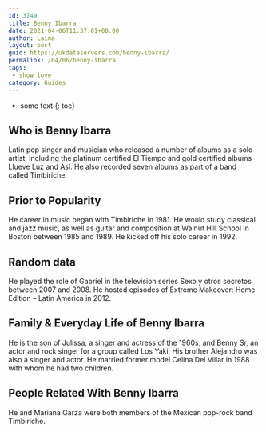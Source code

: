 ```yaml
---
id: 3749
title: Benny Ibarra
date: 2021-04-06T11:37:01+00:00
author: Laima
layout: post
guid: https://ukdataservers.com/benny-ibarra/
permalink: /04/06/benny-ibarra
tags:
 - show love
category: Guides
---
```


* some text
{: toc}


## Who is Benny Ibarra
                  
                  
                  
Latin pop singer and musician who released a number of albums as a solo artist, including the platinum certified El Tiempo and gold certified albums Llueve Luz and Así. He also recorded seven albums as part of a band called Timbiriche.
                  
              
            
              
            
                
                
                
## Prior to Popularity
                  
                  
                  
He career in music began with Timbiriche in 1981. He would study classical and jazz music, as well as guitar and composition at Walnut Hill School in Boston between 1985 and 1989. He kicked off his solo career in 1992.
                  
              
            
              
            
                
                
                
## Random data
                  
                  
                  
He played the role of Gabriel in the television series Sexo y otros secretos between 2007 and 2008. He hosted episodes of Extreme Makeover: Home Edition &#8211; Latin America in 2012.
                  
              
            
              
            
                
                
                
## Family & Everyday Life of Benny Ibarra
                  
                  
                  
He is the son of Julissa, a singer and actress of the 1960s, and Benny Sr, an actor and rock singer for a group called Los Yaki. His brother Alejandro was also a singer and actor. He married former model Celina Del Villar in 1988 with whom he had two children.
                  
              
            
              
            
                
                
                
## People Related With Benny Ibarra
                  
                  
                  
He and Mariana Garza were both members of the Mexican pop-rock band Timbiriche.
                  
              
            
              
            
                
              
            
              
              
            
            
              
            
          
          
          